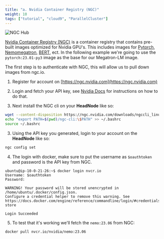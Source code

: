 ```yaml
---
title: "a. Nvidia Container Registry (NGC)"
weight: 10
tags: ["tutorial", "cloud9", "ParallelCluster"]
---
```


![NGC Hub](/images/04-Megatron-LM/ngc.png)

[Nvidia Container Registry (NGC)](https://catalog.ngc.nvidia.com/containers) is a container registry that contains pre-built images optimized for Nvidia GPU's. This includes images for [Pytorch](https://catalog.ngc.nvidia.com/orgs/nvidia/containers/pytorch), [Nemomegatron](https://catalog.ngc.nvidia.com/orgs/nvidia/containers/nemo), [BERT](https://catalog.ngc.nvidia.com/orgs/nvidia/containers/bert_workshop), ect. In the following example we're going to use the `pytorch:23.01-py3` image as the base for our Megatron-LM image.

The first step is to authenticate with NGC, this will allow us to pull down images from ngc.io.

1. Register for account on [https://ngc.nvidia.com](https://ngc.nvidia.com)

2. Login and fetch your API key, see [Nvidia Docs](https://docs.nvidia.com/dgx/ngc-registry-for-dgx-user-guide/index.html#migrating-from-dgx-registry-to-ngc__section_rqd_v5d_2nb) for instructions on how to do that.

3. Next install the NGC cli on your **HeadNode** like so:

```bash
wget --content-disposition https://ngc.nvidia.com/downloads/ngccli_linux.zip && unzip ngccli_linux.zip && chmod u+x ngc-cli/ngc
echo "export PATH=$(pwd)/ngc-cli:\$PATH" >> ~/.bashrc
source ~/.bashrc
```

3. Using the API key you generated, login to your account on the **HeadNode** like so:

```bash
ngc config set
```

4. The login with docker, make sure to put the username as `$oauthtoken` and password is the API key from NGC.

```
ubuntu@ip-10-0-21-26:~$ docker login nvcr.io
Username: $oauthtoken
Password:

WARNING! Your password will be stored unencrypted in /home/ubuntu/.docker/config.json.
Configure a credential helper to remove this warning. See
https://docs.docker.com/engine/reference/commandline/login/#credentials-store

Login Succeeded
```

5. To test that it's working we'll fetch the `nemo:23.06` from NGC:

```bash
docker pull nvcr.io/nvidia/nemo:23.06
```